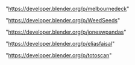 "https://developer.blender.org/p/melbournedeck"

"https://developer.blender.org/p/WeedSeeds"

"https://developer.blender.org/p/joneswpandas"

"https://developer.blender.org/p/eliasfaisal"

"https://developer.blender.org/p/totoscan"

 
